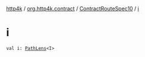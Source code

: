 [http4k](../../index.md) / [org.http4k.contract](../index.md) / [ContractRouteSpec10](index.md) / [i](./i.md)

# i

`val i: `[`PathLens`](../../org.http4k.lens/-path-lens/index.md)`<I>`